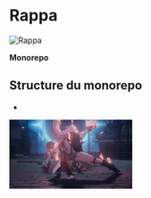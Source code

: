 # Rappa

![Rappa](./assets/rappa_intro.gif)

**Monorepo**

## Structure du monorepo

-

![Rappa](./assets/rappa_mafemme.gif)
